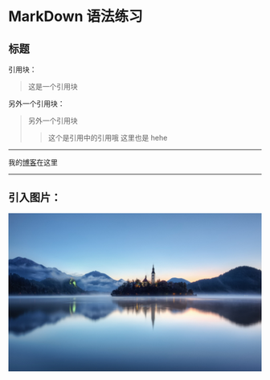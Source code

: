 # MarkDown 语法练习

## 标题

引用块：

> 这是一个引用块

另外一个引用块：

> 另外一个引用块
>> 这个是引用中的引用哦
>> 这里也是
> hehe 

---

我的[博客](http://www.shenjinxiang.com)在这里

---

## 引入图片：

![美好风景](./002.jpg)
